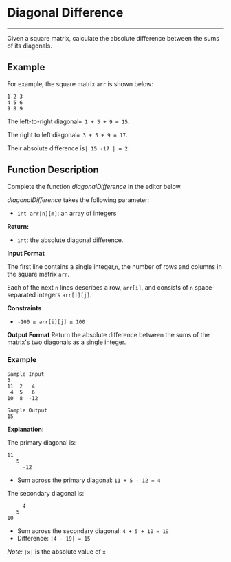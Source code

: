 # Diagonal Difference

<hr>
Given a square matrix, calculate the absolute difference between the sums of its diagonals.

## Example

For example, the square matrix `arr` is shown below:

```angular2html
1 2 3
4 5 6
9 8 9
```

The left-to-right diagonal`= 1 + 5 + 9 = 15`. 

The right to left diagonal`= 3 + 5 + 9 = 17`. 

Their absolute difference is`| 15 -17 | = 2`.

## Function Description

Complete the function *diagonalDifference* in the editor below.

*diagonalDifference* takes the following parameter:

- `int arr[n][m]`: an array of integers

**Return:**
- `int`: the absolute diagonal difference.
  
**Input Format**

The first line contains a single integer,`n`, the number of rows and columns in the square matrix `arr`. 

Each of the next `n` lines describes a row, `arr[i]`, and consists of `n` space-separated integers `arr[i][j]`.

**Constraints**

- `-100 ≤ arr[i][j] ≤ 100`

**Output Format**
Return the absolute difference between the sums of the matrix's two diagonals as a single integer.

### Example
```angular2html
Sample Input
3
11  2   4
 4  5   6
10  8  -12

Sample Output
15
```

**Explanation:**

The primary diagonal is:
```angular2html
11
   5
     -12
```
- Sum across the primary diagonal: `11 + 5 - 12 = 4`


The secondary diagonal is:

```angular2html
     4
   5
10
```

- Sum across the secondary diagonal: `4 + 5 + 10 = 19`
- Difference: `|4 - 19| = 15`

*Note:* `|x|` is the absolute value of `x`
